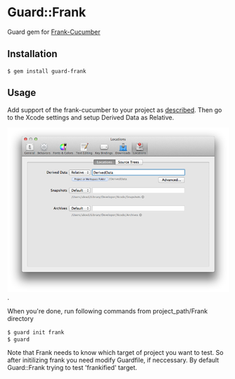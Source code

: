 # Guard::Frank

Guard gem for [Frank-Cucumber](http://www.testingwithfrank.com/)

## Installation

    $ gem install guard-frank

## Usage

Add support of the frank-cucumber to your project as [described](http://www.testingwithfrank.com/installing.html).
Then go to the Xcode settings and setup Derived Data as Relative.

![Xcode locations](https://github.com/AlexDenisov/guard-frank/blob/master/locations.png?raw=true).

When you're done, run following commands from project_path/Frank directory

    $ guard init frank
    $ guard

Note that Frank needs to know which target of project you want to test.
So after initilizing frank you need modify Guardfile, if neccessary.
By default Guard::Frank trying to test 'frankified' target.

